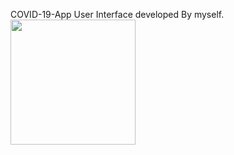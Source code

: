 COVID-19-App User Interface developed By myself.
<img src="https://user-images.githubusercontent.com/49118169/106433906-d36dea00-6496-11eb-8b3c-10974869861f.png" width="200" hight="100">
